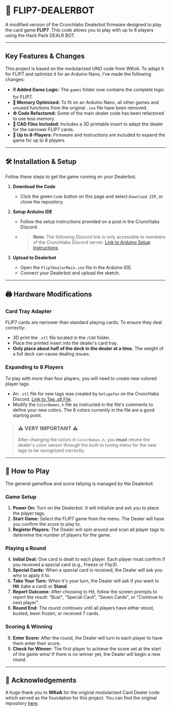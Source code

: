 # 🤖 FLIP7-DEALERBOT

A modified version of the Crunchlabs Dealerbot firmware designed to play the card game **FLIP7**. This code allows you to play with up to 8 players using the Hack Pack DEALR BOT.

---

## Key Features & Changes

This project is based on the modularized UNO code from WKoA. To adapt it for FLIP7 and optimize it for an Arduino Nano, I've made the following changes:

* **🃏 Added Game Logic:** The `games` folder now contains the complete logic for FLIP7.
* **🧠 Memory Optimized:** To fit on an Arduino Nano, all other games and unused functions from the original `.ino` file have been removed.
* **⚙️ Code Refactored:** Some of the main dealer code has been refactored to use less memory.
* **🧩 CAD Files Included:** Includes a 3D printable insert to adapt the dealer for the narrower FLIP7 cards.
* **👥 Up to 8-Players:** Firmware and instructions are included to expand the game for up to 8 players.

---

## 🛠️ Installation & Setup

Follow these steps to get the game running on your Dealerbot.

1.  **Download the Code**
    * Click the green `Code` button on this page and select `Download ZIP`, or clone the repository.

2.  **Setup Arduino IDE**
    * Follow the setup instructions provided on a post in the Crunchlabs Discord.
    * > **Note:** The following Discord link is only accessible to members of the Crunchlabs Discord server. [Link to Arduino Setup Instructions](https://discord.com/channels/1229106258749948056/1367718391196029030/1367718391196029030).

3.  **Upload to Dealerbot**
    * Open the `Flip7DealerMain.ino` file in the Arduino IDE.
    * Connect your Dealerbot and upload the sketch.

---

## 🖨️ Hardware Modifications

### Card Tray Adapter
FLIP7 cards are narrower than standard playing cards. To ensure they deal correctly:
* 3D print the `.stl` file located in the `/CAD` folder.
* Place the printed insert into the dealer's card tray.
* **Only place about half of the deck in the dealer at a time.** The weight of a full deck can cause dealing issues.

### Expanding to 8 Players
To play with more than four players, you will need to create new colored player tags.
* An `.stl` file for new tags was created by `belugafan` on the Crunchlabs Discord. [Link to Tag .stl File](https://discord.com/channels/1229106258749948056/1366237526259531858).
* Modify the `ColorNames.h` file as instructed in the file's comments to define your new colors. The 8 colors currently in the file are a good starting point.

> ### ⚠️ **VERY IMPORTANT** ⚠️
> After changing the colors in `ColorNames.h`, you **must** retune the dealer's color sensor through the built-in tuning menu for the new tags to be recognized correctly.

---

## 🎲 How to Play

The general gameflow and score tallying is managed by the Dealerbot.

### Game Setup
1.  **Power On:** Turn on the Dealerbot. It will initialize and ask you to place the player tags.
2.  **Start Game:** Select the FLIP7 game from the menu. The Dealer will have you confirm the score to play to.
3.  **Register Players:** The Dealer will spin around and scan all player tags to determine the number of players for the game.

### Playing a Round
4.  **Initial Deal:** One card is dealt to each player. Each player must confirm if you received a special card (e.g., Freeze or Flip3).
5.  **Special Cards:** When a special card is received, the Dealer will ask you who to apply it to.
6.  **Take Your Turn:** When it's your turn, the Dealer will ask if you want to **Hit** (take a card) or **Stand**.
7.  **Report Outcome:** After choosing to Hit, follow the screen prompts to report the result: "Bust", "Special Card", "Seven Cards", or "Continue to next player".
8.  **Round End:** The round continues until all players have either stood, busted, been frozen, or received 7 cards.

### Scoring & Winning
8.  **Enter Score:** After the round, the Dealer will turn to each player to have them enter their score.
9.  **Check for Winner:** The first player to achieve the score set at the start of the game wins! If there is no winner yet, the Dealer will begin a new round.

---

## 🙏 Acknowledgements

A huge thank you to **WKoA** for the original modularized Card Dealer code which served as the foundation for this project. You can find the original repository [here](https://github.com/Reginald-Gillespie/CardDealerModularized/releases/tag/v1.2.1).
